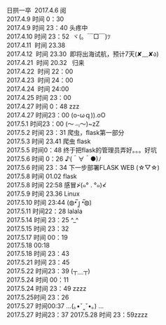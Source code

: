 日拱一卒  2017.4.6   阅    
2017.4.9   时间 0：30   
2017.4.9   时间 23：40 头疼中         
2017.4.10  时间 23：52  ヾ(。￣□￣)ﾂ   
2017.4.11  时间 23.38        
2017.4.12  时间 23.30  即将出海试航，预计7天(✘﹏✘ა)   
2017.4.21  时间 20.32   归来         
2017.4.22  时间 22：00      
2017.4.23  时间 24：00      
2017.4.24  时间 24:00    
2017.4.25  时间 23：00    
2017.4.27 时间 0：48 zzz    
2017.4.27 时间23：00 (o-ωｑ)).oO     
2017.5.1 时间23：00 (～﹃～)~zZ     
2017.5.2 时间 23：31 爬虫，flask第一部分    
2017.5.3 时间 23.41 爬虫 flask   
2017.5.5 时间0：48 终于把flask的管理员弄好。。。好坑   
2017.5.6 时间 0：26 ♪(＾∀＾●)ﾉ   
2017.5.6 时间 23：34 下一步部署FLASK WEB (☆▽☆)   
2017.5.8 时间 01.02 flask    
2017.5.8 时间 22:58 感冒≯(๑° . °๑)≮      
2017.5.9 时间 23.36 Linux    
2017.5.10 时间 23:44 (◍•̅ ȷ̫ •̅◍)    
2017.5.11 时间22：28 lalala   
2017.5.14 时间 23：25 ^_^      
2017.5.15 时间 23：32    
2017.5.17 时间 00：19    
2017.5.18  00:18    
2017.5.18 时间 23：43   
2017.5.21 时间 23：45    
2017.5.22 时间23：39 (┬＿┬)   
2017.5.24 时间 00：11     
2017.5.24 时间 23：49 zzzz    
2017.5.25时间 23：26    
2017.5.27 时间00:37 ...(｡•ˇ‸ˇ•｡) …    
2017.5.27 时间23：37
2017.5.28 时间 23：59zzzz
